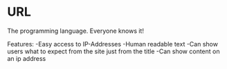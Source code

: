 # URL

The programming language. Everyone knows it!

Features:
-Easy access to IP-Addresses
-Human readable text
-Can show users what to expect from the site just from the title
-Can show content on an ip address 
